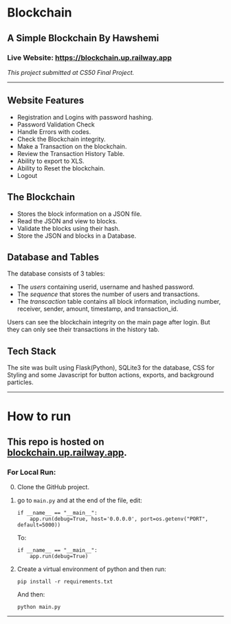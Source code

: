 # **Blockchain**
## **A Simple Blockchain By Hawshemi**
### **Live Website: https://blockchain.up.railway.app**
_This project submitted at CS50 Final Project._

---
## Website Features
- Registration and Logins with password hashing.
- Password Validation Check
- Handle Errors with codes.
- Check the Blockchain integrity.
- Make a Transaction on the blockchain.
- Review the Transaction History Table.
- Ability to export to XLS.
- Ability to Reset the blockchain.
- Logout

## The Blockchain
- Stores the block information on a JSON file.
- Read the JSON and view to blocks.
- Validate the blocks using their hash.
- Store the JSON and blocks in a Database.

## Database and Tables
The database consists of 3 tables:
- The _users_ containing userid, username and hashed password.
- The _sequence_ that stores the number of users and transactions.
- The _transcaction_ table contains all block information, including number, receiver, sender, amount, timestamp, and transaction_id.

Users can see the blockchain integrity on the main page after login. But they can only see their transactions in the history tab.

## Tech Stack
The site was built using Flask(Python), SQLite3 for the database, CSS for Styling and some Javascript for button actions, exports, and background particles.

---
# How to run
## This repo is hosted on [blockchain.up.railway.app](https://blockchain.up.railway.app).

### For Local Run:
0. Clone the GitHub project.

1. go to `main.py` and at the end of the file, edit:

    ```
    if __name__ == "__main__":
        app.run(debug=True, host='0.0.0.0', port=os.getenv("PORT", default=5000))
    ```
    To:

    ```
    if __name__ == "__main__":
        app.run(debug=True)
    ```


2. Create a virtual environment of python and then run:

    ```
    pip install -r requirements.txt
    ```

    And then: 

    ```
    python main.py
    ```

---
